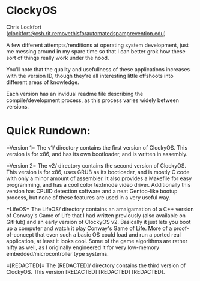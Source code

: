ClockyOS
========

Chris Lockfort (clockfort@csh.rit.removethisforautomatedspamprevention.edu)


A few different attempts/renditions at operating system development, just me messing around in my spare time so that I can better grok how these sort of things really work under the hood.

You'll note that the quality and usefullness of these applications increases with the version ID, though they're all interesting little offshoots into different areas of knowledge.

Each version has an invidual readme file describing the compile/development process, as this process varies widely between versions.

Quick Rundown:
==============

=Version 1=
The v1/ directory contains the first version of ClockyOS.
This version is for x86, and has its own bootloader, and is written in assembly.

=Version 2=
The v2/ directory contains the second version of ClockyOS.
This version is for x86, uses GRUB as its bootloader, and is mostly C code with only a minor amount of assembler. It also provides a Makefile for easy programming, and has a cool color textmode video driver. Additionally this version has CPUID detection software and a neat Gentoo-like bootup process, but none of these features are used in a very useful way.

=LifeOS=
The LifeOS/ directory contains an amalgamation of a C++ version of Conway's Game of Life that I had written previously (also available on GitHub) and an early version of ClockyOS v2. Basically it just lets you boot up a computer and watch it play Conway's Game of Life. More of a proof-of-concept that even such a basic OS could load and run a ported real application, at least it looks cool. Some of the game algorithms are rather nifty as well, as I originally engineered it for very low-memory embedded/microcontroller type systems.

=[REDACTED]=
The [REDACTED]/ directory contains the third version of ClockyOS.
This version [REDACTED] [REDACTED] [REDACTED].
